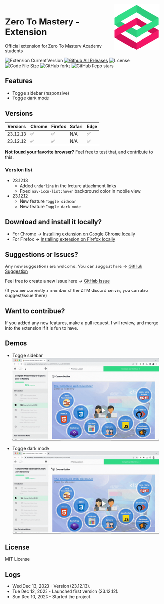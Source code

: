 <img align="right" width="150" height="150" src="./assets/ztm-logo.png">

# Zero To Mastery - Extension

Official extension for Zero To Mastery Academy students.

![Extension Current Version](https://img.shields.io/github/manifest-json/v/sithu-khant/ztm-extension)
[![Github All Releases](https://img.shields.io/github/downloads/sithu-khant/ztm-extension/total.svg)]()
![License](https://img.shields.io/github/license/sithu-khant/ztm-extension)
![Code File Size](https://img.shields.io/github/languages/code-size/sithu-khant/ztm-extension)
![GitHub forks](https://img.shields.io/github/forks/sithu-khant/ztm-extension)
![GitHub Repo stars](https://img.shields.io/github/stars/sithu-khant/ztm-extension)


## Features

* Toggle sidebar (responsive)
* Toggle dark mode


## Versions

| Versions  | Chrome | Firefox | Safari | Edge |
|-----------|--------|---------|--------|------|
| 23.12.13 | ✅      | ✅       | N/A    | ✅    |
| 23.12.12 | ✅      | ✅       | N/A    | ✅    |

**Not found your favorite browser?** Feel free to test that, and contribute to this.

### Version list

* 23.12.13
	* Added `underline` in the lecture attachment links
	* Fixed `nav-icon-list:hover` background color in mobile view.
* 23.12.12
	* New feature `Toggle sidebar`
	* New feature `Toggle dark mode`


## Download and install it locally?

* For Chrome -> [Installing extension on Google Chrome locally](./docs/install-on-chrome.md)
* For Firefox -> [Installing extension on Firefox locally](./docs/install-on-firefox.md)


## Suggestions or Issues?

Any new suggestions are welcome. You can suggest here -> [GitHub Suggestion](https://github.com/sithu-khant/ztm-extension/issues)

Feel free to create a new issue here -> [GitHub Issue](https://github.com/sithu-khant/ztm-extension/issues)

(If you are currently a member of the ZTM discord server, you can also suggest/issue there)

## Want to contribue?

If you added any new features, make a pull request. I will review, and merge into the extension if it is fun to have.


## Demos

* Toggle sidebar
![](assets/demo-gifs/sidebar-demo.gif)

* Toggle dark mode
![](assets/demo-gifs/darkmode-demo.gif)


## License

MIT License


## Logs

* Wed Dec 13, 2023 - Version (23.12.13).
* Tue Dec 12, 2023 - Launched first version (23.12.12).
* Sun Dec 10, 2023 - Started the project.
